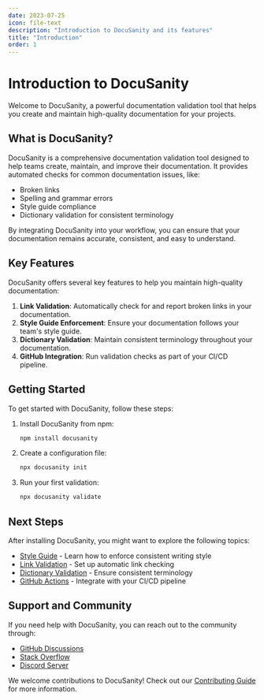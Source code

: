 ```yaml
---
date: 2023-07-25
icon: file-text
description: "Introduction to DocuSanity and its features"
title: "Introduction"
order: 1
---
```


# Introduction to DocuSanity

Welcome to DocuSanity, a powerful documentation validation tool that helps you create and maintain high-quality documentation for your projects.

## What is DocuSanity?

DocuSanity is a comprehensive documentation validation tool designed to help teams create, maintain, and improve their documentation. It provides automated checks for common documentation issues, like:

- Broken links
- Spelling and grammar errors
- Style guide compliance
- Dictionary validation for consistent terminology

By integrating DocuSanity into your workflow, you can ensure that your documentation remains accurate, consistent, and easy to understand.

## Key Features

DocuSanity offers several key features to help you maintain high-quality documentation:

1. **Link Validation**: Automatically check for and report broken links in your documentation.
2. **Style Guide Enforcement**: Ensure your documentation follows your team's style guide.
3. **Dictionary Validation**: Maintain consistent terminology throughout your documentation.
4. **GitHub Integration**: Run validation checks as part of your CI/CD pipeline.

## Getting Started

To get started with DocuSanity, follow these steps:

1. Install DocuSanity from npm:
   ```bash
   npm install docusanity
   ```

2. Create a configuration file:
   ```bash
   npx docusanity init
   ```

3. Run your first validation:
   ```bash
   npx docusanity validate
   ```

## Next Steps

After installing DocuSanity, you might want to explore the following topics:

- [Style Guide](/docs/style-guide) - Learn how to enforce consistent writing style
- [Link Validation](/docs/link-validation) - Set up automatic link checking
- [Dictionary Validation](/docs/dictionary-validation) - Ensure consistent terminology
- [GitHub Actions](/docs/github-actions) - Integrate with your CI/CD pipeline

## Support and Community

If you need help with DocuSanity, you can reach out to the community through:

- [GitHub Discussions](https://github.com/docusanity/documentation/discussions)
- [Stack Overflow](https://stackoverflow.com/questions/tagged/docusanity)
- [Discord Server](https://discord.gg/docusanity)

We welcome contributions to DocuSanity! Check out our [Contributing Guide](/docs/contributing) for more information.
